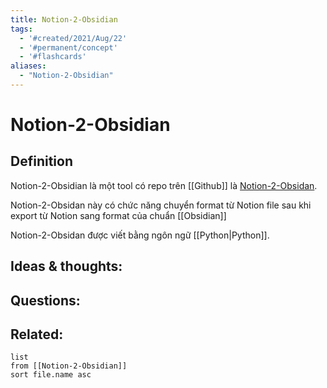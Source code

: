 ```yaml
---
title: Notion-2-Obsidian
tags:
  - '#created/2021/Aug/22'
  - '#permanent/concept'
  - '#flashcards'
aliases: 
  - "Notion-2-Obsidian"
---
```

# Notion-2-Obsidian

## Definition
Notion-2-Obsidian là một tool có repo trên [[Github]] là [Notion-2-Obsidan](https://github.com/visualcurrent/Notion-2-Obsidan). 

Notion-2-Obsidan này có chức năng chuyển format từ Notion file sau khi export từ Notion sang format của chuẩn [[Obsidian]]

Notion-2-Obsidan được viết bằng ngôn ngữ [[Python|Python]].


## Ideas & thoughts:


## Questions:


## Related:
```dataview
list
from [[Notion-2-Obsidian]]
sort file.name asc
```